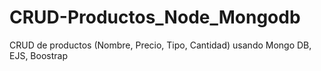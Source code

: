 # CRUD-Productos_Node_Mongodb
CRUD de productos (Nombre, Precio, Tipo, Cantidad) usando Mongo DB, EJS, Boostrap
